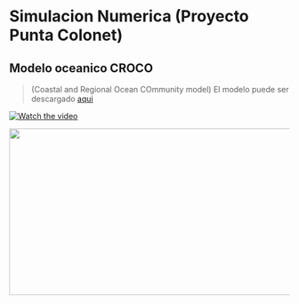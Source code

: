 # Simulacion Numerica (Proyecto Punta Colonet)
## Modelo oceanico CROCO 
>(Coastal and Regional Ocean COmmunity model)
> El modelo puede ser descargado [aqui](https://www.croco-ocean.org/download-2/)


[![Watch the video](https://img.youtube.com/vi/rOa3-K7xeBc/hqdefault.jpg)](https://www.youtube.com/embed/rOa3-K7xeBc)

[<img src="https://img.youtube.com/vi/rOa3-K7xeBc/hqdefault.jpg" width="600" height="300"
/>](https://www.youtube.com/embed/rOa3-K7xeBc)



